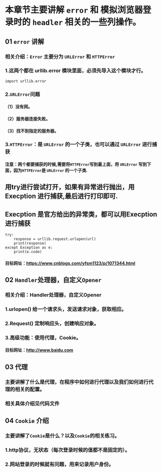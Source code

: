 # 本章节主要讲解 `error` 和 模拟浏览器登录时的 `headler` 相关的一些列操作。
## 01 `error` 讲解
### 相关介绍：`Error` 主要分为 `URLError` 和 `HTTPError`
### 1.这两个都在 urllib.error 模块里面，必须先导入这个模块才行。
    import urllib.error
### 2.`URLError`问题
#### （1）没有网。
#### （2）服务器连接失败。
#### （3）找不到指定的服务器。
### 3.`HTTPError`：是 `URLError` 的一个子类，也可以通过 `URLError` 进行捕获
#### 注意：两个都要捕获的时候,需要将`HTTPError`写到最上面，将 `URLError` 写到下面，因为`HTTPError`是 `URLError` 的一个子类.
## 用try进行尝试打开，如果有异常进行抛出，用 Execption 进行捕获,最后进行打印即可.
## Execption 是官方给出的异常类，都可以用Execption进行捕获
    try:
        response = urllib.request.urlopen(url)
        print(response)
    except Exception as e:
        print(e.code)
#### 目标网址：https://www.cnblogs.com/yfsm1123/p/1071344.html 
## 02 `Handler`处理器，自定义`Opener`
### 相关介绍：Handler处理器，自定义Opener
### 1.urlopen() 给一个请求头，发送请求对象，获取相应。
### 2.Request() 定制响应头，创建响应对象。
### 3.高级功能：使用代理，Cookie。
#### 目标网址：http://www.baidu.com 
## 03 代理
### 主要讲解了什么是代理，在程序中如何进行代理以及我们如何进行代理的相关的配置。
### 相关具体介绍见代码文件
## 04 `Cookie` 介绍
### 主要讲解了`Cookie`是什么？以及`Cookie`的相关练习。
### 1.http协议，无状态（每次登录时候的值都不是固定的）。
### 2.网站登录的时候就有问题，用来记录用户身份。
